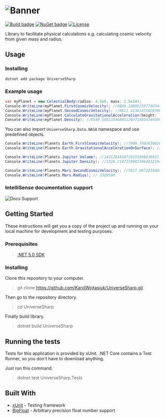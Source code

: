# ![Banner](https://i.imgur.com/SKjF89A.jpg)

[![Build badge](https://img.shields.io/github/workflow/status/KarolWojtasiuk/UniverseSharp/.NET/master?style=for-the-badge)](https://github.com/KarolWojtasiuk/UniverseSharp/actions/workflows/dotnet.yml)
[![NuGet badge](https://img.shields.io/nuget/v/UniverseSharp?style=for-the-badge)](https://www.nuget.org/packages/UniverseSharp/)
[![License](https://img.shields.io/github/license/KarolWojtasiuk/UniverseSharp?style=for-the-badge)](LICENSE.md)

Library to facilitate physical calculations e.g. calculating cosmic velocity from given mass and radius.

## Usage

### Installing

`dotnet add package UniverseSharp`

### Example usage

```csharp
var myPlanet = new CelestialBody(radius: 4.5e6, mass: 2.5e24);
Console.WriteLine(myPlanet.FirstCosmicVelocity); //6089.1889625977403445034075310210229350530234828174250100542213675545
Console.WriteLine(myPlanet.SecondCosmicVelocity); //8611.413614758283000983304784383634439906931315731627144823861947177
Console.WriteLine(myPlanet.CalculateGravitationalAcceleration(height: 7e6)); //3.405142857142857451352755872914285714285
Console.WriteLine(myPlanet.Density); //6549.5861354689512037149341403096574845835444909202854993444150023369513416475003
```

You can also import `UniverseSharp.Data.NASA` namespace and use predefined objects.

```csharp
Console.WriteLine(Planets.Earth.FirstCosmicVelocity); //7909.79026300202504910263375122164
Console.WriteLine(Planets.Earth.GravitationalAccelerationOnSurface); //9.82023222645293258

Console.WriteLine(Planets.Jupiter.Volume); //1431281810739355898836057.6446305537758196646
Console.WriteLine(Planets.Jupiter.Density); //1326.214715898230640321948098163419896463003

Console.WriteLine(Planets.Mars.SecondCosmicVelocity); //5027.04720184840644701259976144380
Console.WriteLine(Planets.Mars.Radius); // 3389500
```

### IntelliSense documentation support

![Docs Support](https://i.imgur.com/35fD0Rn.png)

## Getting Started

These instructions will get you a copy of the project up and running on your local machine for development and testing
purposes.

### Prerequisites

> [.NET 5.0 SDK](https://dotnet.microsoft.com/download/dotnet/5.0)

### Installing

Clone this repository to your computer.
> git clone https://github.com/KarolWojtasiuk/UniverseSharp.git

Then go to the repository directory.
> cd UniverseSharp

Finally build library.
> dotnet build UniverseSharp

## Running the tests

Tests for this application is provided by xUnit. .NET Core contains a Test Runner, so you don't have to download
anything.

Just run this command.
> dotnet test UniverseSharp.Tests

## Built With

* [xUnit](https://github.com/xunit/xunit) - Testing framework
* [BigFloat](https://github.com/FaustVX/BigFloat) - Arbitrary precision float number support
